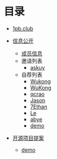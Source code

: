 # 目录

* [1pb.club](README.md)
* [信息公开](disclosure.md)
  * [成员信息](disclosure/members.md)
  * 邀请列表
    * [askuy](disclosure/invitations/askuy.md)
  * 自荐列表
    * [Wukong](disclosure/self-recommandations/WuKong.md)
    * [WuKong](disclosure/self-recommandations/WuKong.md)
    * [qcrao](disclosure/self-recommandations/qcrao.md)
    * [Jason](disclosure/self-recommandations/Jason.md)
    * [7Ethan](disclosure/self-recommandations/7Ethan.md)
    * [Le](disclosure/self-recommandations/Le.md)
    * [abye](disclosure/self-recommandations/abye.md)
    * [demo](disclosure/self-recommandations/demo.md)

* [开源项目提案](open-source-project-proposals.md)
  * [demo](proposals/demo.md)


